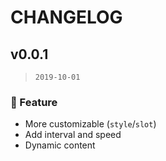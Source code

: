 # CHANGELOG

## v0.0.1

> `2019-10-01`

### 🎉 Feature
  - More customizable (`style`/`slot`)
  - Add interval and speed
  - Dynamic content